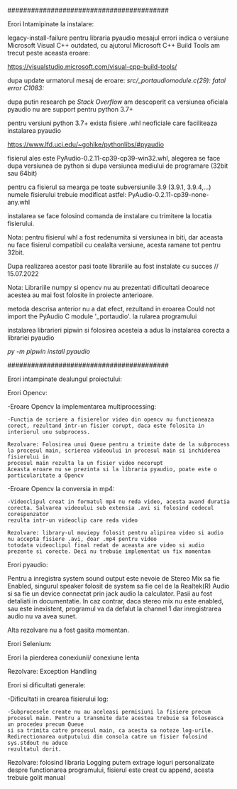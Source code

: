 #########################################

Erori Intamipinate la instalare:

legacy-install-failure pentru libraria pyaudio
  mesajul errori indica o versiune Microsoft Visual C++ outdated, cu ajutorul Microsoft C++ Build Tools am trecut peste aceasta eroare:

  https://visualstudio.microsoft.com/visual-cpp-build-tools/

  dupa update urmatorul mesaj de eroare: *src/_portaudiomodule.c(29): fatal error C1083:*
  
  dupa putin research pe *Stack Overflow* am descoperit ca versiunea oficiala pyaudio nu are support pentru python 3.7+
  
  pentru versiuni python 3.7+ exista fisiere .whl neoficiale care faciliteaza instalarea pyaudio
  
  https://www.lfd.uci.edu/~gohlke/pythonlibs/#pyaudio
  
  fisierul ales este PyAudio-0.2.11-cp39-cp39-win32.whl, alegerea se face dupa versiunea de python si dupa versiunea mediului de programare (32bit sau 64bit)
  
  pentru ca fisierul sa mearga pe toate subversiunile 3.9 (3.9.1, 3.9.4,...) numele fisierului trebuie modificat astfel: PyAudio-0.2.11-cp39-none-any.whl
  
  instalarea se face folosind comanda de instalare cu trimitere la locatia fisierului.
  
  Nota: pentru fisierul whl a fost redenumita si versiunea in biti, dar aceasta nu face fisierul compatibil cu cealalta versiune, acesta ramane tot pentru 32bit.
  
Dupa realizarea acestor pasi toate librariile au fost instalate cu succes // 15.07.2022

Nota: Librariile numpy si opencv nu au prezentati dificultati deoarece acestea au mai fost folosite in proiecte anterioare.

metoda descrisa anterior nu a dat efect, rezultand in eroarea Could not import the PyAudio C module '_portaudio'. la rularea programului

instalarea librarieri pipwin si folosirea acesteia a adus la instalarea corecta a librariei pyaudio

*py -m pipwin install pyaudio*

#########################################

Erori intampinate dealungul proiectului:

Erori Opencv:

  -Eroare Opencv la implementarea multiprocessing:

    -Functia de scriere a fisierelor video din opencv nu functioneaza corect, rezultand intr-un fisier corupt, daca este folosita in interiorul unu subprocess.
    
    Rezolvare: Folosirea unui Queue pentru a trimite date de la subprocess la procesul main, scrierea videoului in procesul main si inchiderea fisierului in 
    procesul main rezulta la un fisier video necorupt
    Aceasta eroare nu se prezinta si la libraria pyaudio, poate este o particularitate a Opencv
    
  -Eroare Opencv la conversia in mp4:
  
    -Videoclipul creat in formatul mp4 nu reda video, acesta avand duratia corecta. Salvarea videoului sub extensia .avi si folosind codecul corespunzator
    rezulta intr-un videoclip care reda video
    
    Rezolvare: library-ul moviepy folosit pentru alipirea video si audio nu accepta fisiere .avi, doar .mp4 pentru video
    totodata videoclipul final redat de aceasta are video si audio prezente si corecte. Deci nu trebuie implementat un fix momentan
    
    
Erori pyaudio:

  Pentru a inregistra system sound output este nevoie de Stereo Mix sa fie Enabled, singurul speaker folosit de system sa fie cel de la Realtek(R) Audio
  si sa fie un device connectat prin jack audio la calculator. Pasii au fost detaliati in documentatie.
  In caz contrar, daca stereo mix nu este enabled, sau este inexistent, programul va da defalut la channel 1 dar inregistrarea audio nu va avea sunet.
  
  Alta rezolvare nu a fost gasita momentan.
  
Erori Selenium:

  Erori la pierderea conexiunii/ conexiune lenta
  
  Rezolvare: Exception Handling
  
Erori si dificultati generale:

  -Dificultati in crearea fisierului log:
  
    -Subprocesele create nu au aceleasi permisiuni la fisiere precum procesul main. Pentru a transmite date acestea trebuie sa foloseasca un procedeu precum Queue
    si sa trimita catre procesul main, ca acesta sa noteze log-urile. Redirectionarea outputului din consola catre un fisier folosind sys.stdout nu aduce 
    rezultatul dorit.
    
  Rezolvare: folosind libraria Logging putem extrage loguri personalizate despre functionarea programului, fisierul este creat cu append, acesta trebuie golit manual
    
